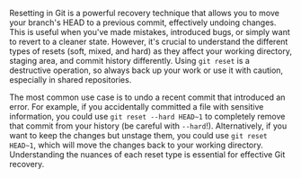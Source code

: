 Resetting in Git is a powerful recovery technique that allows you to move your branch's HEAD to a previous commit, effectively undoing changes. This is useful when you've made mistakes, introduced bugs, or simply want to revert to a cleaner state. However, it's crucial to understand the different types of resets (soft, mixed, and hard) as they affect your working directory, staging area, and commit history differently. Using `git reset` is a destructive operation, so always back up your work or use it with caution, especially in shared repositories.

The most common use case is to undo a recent commit that introduced an error. For example, if you accidentally committed a file with sensitive information, you could use `git reset --hard HEAD~1` to completely remove that commit from your history (be careful with `--hard`!). Alternatively, if you want to keep the changes but unstage them, you could use `git reset HEAD~1`, which will move the changes back to your working directory. Understanding the nuances of each reset type is essential for effective Git recovery.